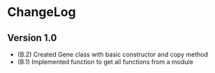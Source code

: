 # ChangeLog

## Version 1.0

- (B.2) Created Gene class with basic constructor and copy method
- (B.1) Implemented function to get all functions from a module